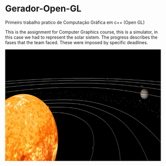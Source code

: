 # Gerador-Open-GL
Primeiro trabalho pratico de Computação Gráfica em c++ (Open GL)

This is the assignment for Computer Graphics course, this is a simulator, in this case we had to represent the solar sistem. The progress describes the fases that the team faced. These were imposed by specific deadlines.



<img src="https://raw.githubusercontent.com/CaptainJRoy/Gerador-Open-GL/master/Example.PNG?token=ALAj851AiFNt3B4uWYI6zsma3IVmVWiWks5aKx2hwA%3D%3D" data-canonical-src="https://raw.githubusercontent.com/CaptainJRoy/Gerador-Open-GL/master/Example.PNG?token=ALAj851AiFNt3B4uWYI6zsma3IVmVWiWks5aKx2hwA%3D%3D" width="650" height="360" />
